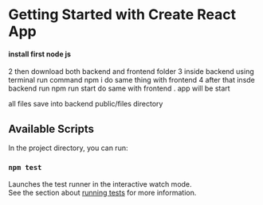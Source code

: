 # Getting Started with Create React App
#### install first node js 
2 then download both backend and frontend folder 
3 inside backend using terminal run command  npm i do same thing with frontend
4 after  that insde backend run npm run start  do same with frontend . app will be start 

all files save into backend public/files  directory 

## Available Scripts

In the project directory, you can run:


### `npm test`

Launches the test runner in the interactive watch mode.\
See the section about [running tests](https://facebook.github.io/create-react-app/docs/running-tests) for more information.



